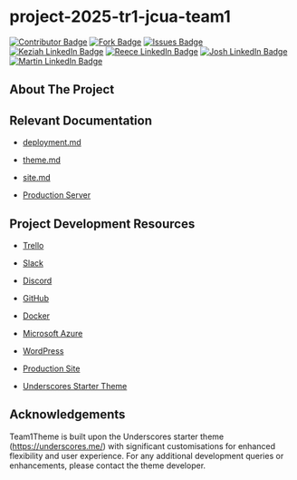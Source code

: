# project-2025-tr1-jcua-team1

<a id="readme-top"></a>

<p>
    <a href="https://github.com/cp3402-students/project-2025-tr1-jcua-team1/graphs/contributors" alt="Contributors">
        <img alt="Contributor Badge" src="https://img.shields.io/badge/Contributors-blue"></a>
    <a href="https://github.com/cp3402-students/project-2025-tr1-jcua-team1/network/members" alt="Forks">
        <img alt="Fork Badge" src="https://img.shields.io/badge/Forks-green"></a>
    <a href="https://github.com/cp3402-students/project-2025-tr1-jcua-team1/issues" alt="Issues">
        <img alt="Issues Badge" src="https://img.shields.io/badge/Issues-blue"></a>
    <a href="https://www.linkedin.com/in/keziah-furnell-95b4521a0/" alt="Keziah LinkedIn">
        <img alt="Keziah LinkedIn Badge" src="https://img.shields.io/badge/Keziah Furnell LinkedIn-green"></a>
    <a href="https://www.linkedin.com/in/reece-kelly-82b56a331/" alt="Reece LinkedIn">
        <img alt="Reece LinkedIn Badge" src="https://img.shields.io/badge/Reece Kelly LinkedIn-blue"></a>
    <a href="https://www.linkedin.com/in/joshua-delossantos/" alt="Josh LinkedIn">
        <img alt="Josh LinkedIn Badge" src="https://img.shields.io/badge/Joshua Delos Santos LinkedIn-green"></a>
    <a href="https://www.linkedin.com/in/martin-armstrong-224291162/" alt="Martin LinkedIn">
        <img alt="Martin LinkedIn Badge" src="https://img.shields.io/badge/Martin Armstrong LinkedIn-blue"></a>
</p>

## About The Project



## Relevant Documentation

* [deployment.md](documentation/deployment.md)

* [theme.md](documentation/theme.md)

* [site.md](documentation/site.md)

* [Production Server](http://20.248.163.129:8080/wp-admin/)

## Project Development Resources

* [Trello](https://trello.com/?campaign=19250238387&adgroup=150132186371&targetid=kwd-3609071522&matchtype=e&network=g&device=c&device_model=&creative=641422111652&keyword=trello&placement=&target=&ds_eid=700000001557344&ds_e1=GOOGLE&gad_source=1&gclid=EAIaIQobChMIh6SdrJzIjAMVuxxECB2tSBVSEAAYASAAEgJVWvD_BwE)

* [Slack](https://slack.com/intl/en-au/)

* [Discord](https://discord.com/)

* [GitHub](https://github.com/)

* [Docker](https://www.docker.com/)

* [Microsoft Azure](https://azure.microsoft.com/en-au/pricing/purchase-options/azure-account/search?ef_id=_k_EAIaIQobChMI6PPO2pzIjAMVy9QWBR3U4gspEAAYASAAEgJYavD_BwE_k_&OCID=AIDcmmxbrcqs76_SEM__k_EAIaIQobChMI6PPO2pzIjAMVy9QWBR3U4gspEAAYASAAEgJYavD_BwE_k_&gad_source=1&gclid=EAIaIQobChMI6PPO2pzIjAMVy9QWBR3U4gspEAAYASAAEgJYavD_BwE)

* [WordPress](https://en-au.wordpress.org/)

* [Production Site](http://4.147.171.20:8080/)

* [Underscores Starter Theme](https://underscores.me/)


## Acknowledgements 

Team1Theme is built upon the Underscores starter theme (https://underscores.me/) with significant customisations for enhanced flexibility and user experience. For any additional development queries or enhancements, please contact the theme developer.

